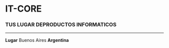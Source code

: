 # IT-CORE
### TUS LUGAR DEPRODUCTOS INFORMATICOS

---


**Lugar**        Buenos Aires   **Argentina**